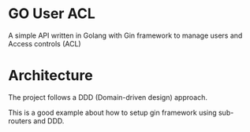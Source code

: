 # GO User ACL

A simple API written in Golang with Gin framework to manage users and Access controls (ACL)


# Architecture

The project follows a DDD (Domain-driven design) approach.

This is a good example about how to setup gin framework using sub-routers and DDD.
